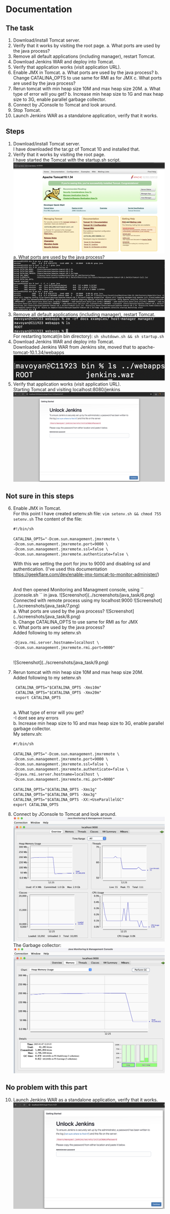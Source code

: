 # Documentation

## The task

1. Download/install Tomcat server.
2. Verify that it works by visiting the root page.
    a. What ports are used by the java process?
3. Remove all default applications (including manager), restart Tomcat.
4. Download Jenkins WAR and deploy into Tomcat.
5. Verify that application works (visit application URL).
6. Enable JMX in Tomcat.
    a. What ports are used by the java process?
    b. Change CATALINA_OPTS to use same for RMI as for JMX
    c. What ports are used by the java process?
7. Rerun tomcat with min heap size 10M and max heap size 20M.
    a. What type of error will you get?
    b. Increase min heap size to 1G and max heap size to 3G, enable parallel garbage collector.
8. Connect by JConsole to Tomcat and look around.
9. Stop Tomcat.
10. Launch Jenkins WAR as a standalone application, verify that it works.

## Steps

1) Download/install Tomcat server. <br/>
    I have downloaded the tar.gz of Tomcat 10 and installed that.
2) Verify that it works by visiting the root page. <br/>
    I have started the Tomcat with the startup.sh script.
    <br/>
    ![Screenshot](../screenshots/java_task/1.png)
    <br/>
    a. What ports are used by the java process?
    <br/>
    ![Screenshot](../screenshots/java_task/2.png)
3) Remove all default applications (including manager), restart Tomcat.
    <br/>
    ![Screenshot](../screenshots/java_task/3.png)
    <br/>
    For restarting tomcat(in bin directory): 
    `` sh shutdown.sh && sh startup.sh ``
4) Download Jenkins WAR and deploy into Tomcat.
    <br/>
    Downloaded Jenkins WAR from Jenkins site, moved that to apache-tomcat-10.1.34/webapps
   ![Screenshot](../screenshots/java_task/4.png)
5) Verify that application works (visit application URL).
    <br/>
    Starting Tomcat and visiting localhost:8080/jenkins
    <br/>
    ![Screenshot](../screenshots/java_task/5.png)

## Not sure in this steps
6) Enable JMX in Tomcat.
    <br/>
    For this point I have created setenv.sh file:
    `` vim setenv.sh && chmod 755 setenv.sh ``
    The content of the file:
    ```
    #!/bin/sh

    CATALINA_OPTS="-Dcom.sun.management.jmxremote \
    -Dcom.sun.management.jmxremote.port=9000 \
    -Dcom.sun.management.jmxremote.ssl=false \
    -Dcom.sun.management.jmxremote.authenticate=false \ 
    ```

    With this we setting the port for jmx to 9000 and disabling ssl and authentication.
    (I've used this documentation https://geekflare.com/dev/enable-jmx-tomcat-to-monitor-administer/)
    
    <br/>
    And then opened Monitoring and Managment console, using `` .jconsole.sh `` in java.
    ![Screenshot](../screenshots/java_task/6.png)
    <br/>
    Connected with remote process using my localhost:9000
    ![Screenshot](../screenshots/java_task/7.png)
    <br/>
    a. What ports are used by the java process?
   ![Screenshot](../screenshots/java_task/8.png)
    <br/>
    b. Change CATALINA_OPTS to use same for RMI as for JMX
    <br/>
    c. What ports are used by the java process?
    <br/>
    Added following to my setenv.sh 

    ```
    -Djava.rmi.server.hostname=localhost \
    -Dcom.sun.management.jmxremote.rmi.port=9000"
    ```

    <br/>
    ![Screenshot](../screenshots/java_task/9.png)

7. Rerun tomcat with min heap size 10M and max heap size 20M.
    <br/>
    Added following to my setenv.sh

        CATALINA_OPTS="$CATALINA_OPTS -Xms10m"
        CATALINA_OPTS="$CATALINA_OPTS -Xmx20m"
        export CATALINA_OPTS


    <br/>
    a. What type of error will you get?
    <br/>
    -I dont see any errors
    <br/>
    b. Increase min heap size to 1G and max heap size to 3G, enable parallel garbage collector.
    <br/>
    My setenv.sh:
    
    ```
    #!/bin/sh

    CATALINA_OPTS="-Dcom.sun.management.jmxremote \
    -Dcom.sun.management.jmxremote.port=9000 \
    -Dcom.sun.management.jmxremote.ssl=false \
    -Dcom.sun.management.jmxremote.authenticate=false \
    -Djava.rmi.server.hostname=localhost \
    -Dcom.sun.management.jmxremote.rmi.port=9000"

    CATALINA_OPTS="$CATALINA_OPTS -Xms1g"
    CATALINA_OPTS="$CATALINA_OPTS -Xmx3g"
    CATALINA_OPTS="$CATALINA_OPTS -XX:+UseParallelGC"
    export CATALINA_OPTS 
    ```

8. Connect by JConsole to Tomcat and look around.
    ![Screenshot](../screenshots/java_task/10.png)
    <br/>
    The Garbage collector: 
    ![Screenshot](../screenshots/java_task/11.png)

## No problem with this part
10. Launch Jenkins WAR as a standalone application, verify that it works.
    </br>
    ![Screenshot](../screenshots/java_task/12.png)









